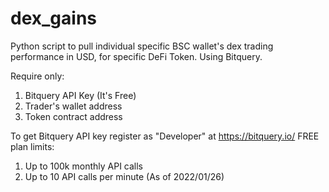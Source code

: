 # dex_gains
Python script to pull individual specific BSC wallet's dex trading performance in USD, for specific DeFi Token. Using Bitquery.

Require only:
1. Bitquery API Key (It's Free)
2. Trader's wallet address
3. Token contract address



To get Bitquery API key register as "Developer" at https://bitquery.io/ FREE plan limits:
1. Up to 100k monthly API calls
2. Up to 10 API calls per minute
(As of 2022/01/26)
     
